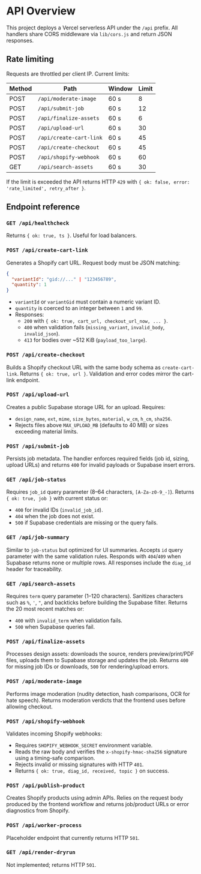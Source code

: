 # API Overview

This project deploys a Vercel serverless API under the `/api` prefix. All handlers share CORS middleware via `lib/cors.js` and return JSON responses.

## Rate limiting

Requests are throttled per client IP. Current limits:

| Method | Path | Window | Limit |
| --- | --- | --- | --- |
| POST | `/api/moderate-image` | 60 s | 8 |
| POST | `/api/submit-job` | 60 s | 12 |
| POST | `/api/finalize-assets` | 60 s | 6 |
| POST | `/api/upload-url` | 60 s | 30 |
| POST | `/api/create-cart-link` | 60 s | 45 |
| POST | `/api/create-checkout` | 60 s | 45 |
| POST | `/api/shopify-webhook` | 60 s | 60 |
| GET | `/api/search-assets` | 60 s | 30 |

If the limit is exceeded the API returns HTTP `429` with `{ ok: false, error: 'rate_limited', retry_after }`.

## Endpoint reference

### `GET /api/healthcheck`

Returns `{ ok: true, ts }`. Useful for load balancers.

### `POST /api/create-cart-link`

Generates a Shopify cart URL. Request body must be JSON matching:

```json
{
  "variantId": "gid://..." | "123456789",
  "quantity": 1
}
```

- `variantId` or `variantGid` must contain a numeric variant ID.
- `quantity` is coerced to an integer between `1` and `99`.
- Responses:
  - `200` with `{ ok: true, cart_url, checkout_url_now, ... }`.
  - `400` when validation fails (`missing_variant`, `invalid_body`, `invalid_json`).
  - `413` for bodies over ~512 KiB (`payload_too_large`).

### `POST /api/create-checkout`

Builds a Shopify checkout URL with the same body schema as `create-cart-link`. Returns `{ ok: true, url }`. Validation and error codes mirror the cart-link endpoint.

### `POST /api/upload-url`

Creates a public Supabase storage URL for an upload. Requires:

- `design_name`, `ext`, `mime`, `size_bytes`, `material`, `w_cm`, `h_cm`, `sha256`.
- Rejects files above `MAX_UPLOAD_MB` (defaults to 40 MB) or sizes exceeding material limits.

### `POST /api/submit-job`

Persists job metadata. The handler enforces required fields (job id, sizing, upload URLs) and returns `400` for invalid payloads or Supabase insert errors.

### `GET /api/job-status`

Requires `job_id` query parameter (8–64 characters, `[A-Za-z0-9_-]`). Returns `{ ok: true, job }` with current status or:

- `400` for invalid IDs (`invalid_job_id`).
- `404` when the job does not exist.
- `500` if Supabase credentials are missing or the query fails.

### `GET /api/job-summary`

Similar to `job-status` but optimized for UI summaries. Accepts `id` query parameter with the same validation rules. Responds with `404`/`409` when Supabase returns none or multiple rows. All responses include the `diag_id` header for traceability.

### `GET /api/search-assets`

Requires `term` query parameter (1–120 characters). Sanitizes characters such as `%`, `'`, `"`, and backticks before building the Supabase filter. Returns the 20 most recent matches or:

- `400` with `invalid_term` when validation fails.
- `500` when Supabase queries fail.

### `POST /api/finalize-assets`

Processes design assets: downloads the source, renders preview/print/PDF files, uploads them to Supabase storage and updates the job. Returns `400` for missing job IDs or downloads, `500` for rendering/upload errors.

### `POST /api/moderate-image`

Performs image moderation (nudity detection, hash comparisons, OCR for hate speech). Returns moderation verdicts that the frontend uses before allowing checkout.

### `POST /api/shopify-webhook`

Validates incoming Shopify webhooks:

- Requires `SHOPIFY_WEBHOOK_SECRET` environment variable.
- Reads the raw body and verifies the `x-shopify-hmac-sha256` signature using a timing-safe comparison.
- Rejects invalid or missing signatures with HTTP `401`.
- Returns `{ ok: true, diag_id, received, topic }` on success.

### `POST /api/publish-product`

Creates Shopify products using admin APIs. Relies on the request body produced by the frontend workflow and returns job/product URLs or error diagnostics from Shopify.

### `POST /api/worker-process`

Placeholder endpoint that currently returns HTTP `501`.

### `GET /api/render-dryrun`

Not implemented; returns HTTP `501`.
